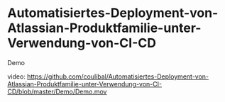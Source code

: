 # Automatisiertes-Deployment-von-Atlassian-Produktfamilie-unter-Verwendung-von-CI-CD

Demo

video: https://github.com/coulibal/Automatisiertes-Deployment-von-Atlassian-Produktfamilie-unter-Verwendung-von-CI-CD/blob/master/Demo/Demo.mov
